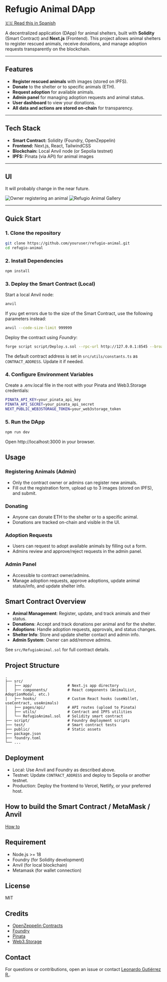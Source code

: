 # Refugio Animal DApp

[🇪🇸 Read this in Spanish](./README.es.md)

A decentralized application (DApp) for animal shelters, built with **Solidity** (Smart Contract) and **Next.js** (Frontend). This project allows animal shelters to register rescued animals, receive donations, and manage adoption requests transparently on the blockchain.

---

## Features

- **Register rescued animals** with images (stored on IPFS).
- **Donate** to the shelter or to specific animals (ETH).
- **Request adoption** for available animals.
- **Admin panel** for managing adoption requests and animal status.
- **User dashboard** to view your donations.
- **All data and actions are stored on-chain** for transparency.

---

## Tech Stack

- **Smart Contract:** Solidity (Foundry, OpenZeppelin)
- **Frontend:** Next.js, React, TailwindCSS
- **Blockchain:** Local Anvil node (or Sepolia testnet)
- **IPFS:** Pinata (via API) for animal images

---

## UI

It will probably change in the near future.

![Owner registering an animal](./pics-refugio-animal/refugio-animal-registering-animal.png)
![Refugio Animal Gallery](./pics-refugio-animal/refugio-animal-gallery-1.png)

---

## Quick Start

### 1. Clone the repository

```bash
git clone https://github.com/youruser/refugio-animal.git
cd refugio-animal
```

### 2. Install Dependencies
```bash
npm install
```

### 3. Deploy the Smart Contract (Local)
Start a local Anvil node:
```bash
anvil
```
If you get errors due to the size of the Smart Contract, use the following parameters instead:
```bash
anvil --code-size-limit 999999
```

Deploy the contract using _Foundry_:
```bash
forge script script/Deploy.s.sol --rpc-url http://127.0.0.1:8545 --broadcast --private-key <YOUR_PRIVATE_KEY>
```
The default contract address is set in `src/utils/constants.ts` as `CONTRACT_ADDRESS`. Update it if needed.

### 4. Configure Environment Variables
Create a .env.local file in the root with your Pinata and Web3.Storage credentials:
```bash
PINATA_API_KEY=your_pinata_api_key
PINATA_API_SECRET=your_pinata_api_secret
NEXT_PUBLIC_WEB3STORAGE_TOKEN=your_web3storage_token
```

### 5. Run the DApp
```bash
npm run dev
```
Open http://localhost:3000 in your browser.

## Usage
### Registering Animals (Admin)
- Only the contract owner or admins can register new animals.
- Fill out the registration form, upload up to 3 images (stored on IPFS), and submit.

### Donating
- Anyone can donate ETH to the shelter or to a specific animal.
- Donations are tracked on-chain and visible in the UI.

### Adoption Requests
- Users can request to adopt available animals by filling out a form.
- Admins review and approve/reject requests in the admin panel.

### Admin Panel
- Accessible to contract owner/admins.
- Manage adoption requests, approve adoptions, update animal status/info, and update shelter info.

## Smart Contract Overview
- **Animal Management**: Register, update, and track animals and their status.
- **Donations**: Accept and track donations per animal and for the shelter.
- **Adoptions**: Handle adoption requests, approvals, and status changes.
- **Shelter Info**: Store and update shelter contact and admin info.
- **Admin System**: Owner can add/remove admins.

See `src/RefugioAnimal.sol` for full contract details.

## Project Structure
```
.
├── src/
│   ├── app/                # Next.js app directory
│   ├── components/         # React components (AnimalList, AdoptionModal, etc.)
│   ├── hooks/              # Custom React hooks (useWallet, useContract, useAnimals)
│   ├── pages/api/          # API routes (upload to Pinata)
│   ├── utils/              # Contract and IPFS utilities
│   └── RefugioAnimal.sol   # Solidity smart contract
├── script/                 # Foundry deployment scripts
├── test/                   # Smart contract tests
├── public/                 # Static assets
├── package.json
├── foundry.toml
└── ...
```

## Deployment
- Local: Use Anvil and Foundry as described above.
- Testnet: Update `CONTRACT_ADDRESS` and deploy to Sepolia or another testnet.
- Production: Deploy the frontend to Vercel, Netlify, or your preferred host.

## How to build the Smart Contract / MetaMask / Anvil
[How to](./docs/HOWTODEPLOY.md)

## Requirement
- Node.js >= 18
- Foundry (for Solidity development)
- Anvil (for local blockchain)
- Metamask (for wallet connection)

## License
MIT

## Credits
- [OpenZeppelin Contracts](https://github.com/OpenZeppelin/openzeppelin-contracts)
- [Foundry](https://github.com/foundry-rs/foundry)
- [Pinata](https://www.pinata.cloud/)
- [Web3.Storage](https://web3.storage/)

## Contact
For questions or contributions, open an issue or contact [Leonardo Gutiérrez R.](mailto:leogutierrezramirez@gmail.com).